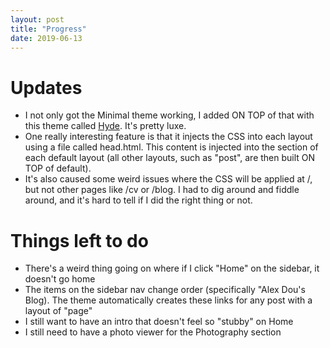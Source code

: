 ```yaml
---
layout: post
title: "Progress"
date: 2019-06-13
---
```


# Updates

* I not only got the Minimal theme working, I added ON TOP of that with this theme called [Hyde](https://github.com/poole/hyde). It's pretty luxe.
* One really interesting feature is that it injects the CSS into each layout using a file called head.html. This content is injected into the <head> section of each default layout (all other layouts, such as "post", are then built ON TOP of default). 
 * It's also caused some weird issues where the CSS will be applied at /, but not other pages like /cv or /blog. I had to dig around and fiddle around, and it's hard to tell if I did the right thing or not. 

# Things left to do
* There's a weird thing going on where if I click "Home" on the sidebar, it doesn't go home
* The items on the sidebar nav change order (specifically "Alex Dou's Blog). The theme automatically creates these links for any post with a layout of "page"
* I still want to have an intro that doesn't feel so "stubby" on Home
* I still need to have a photo viewer for the Photography section